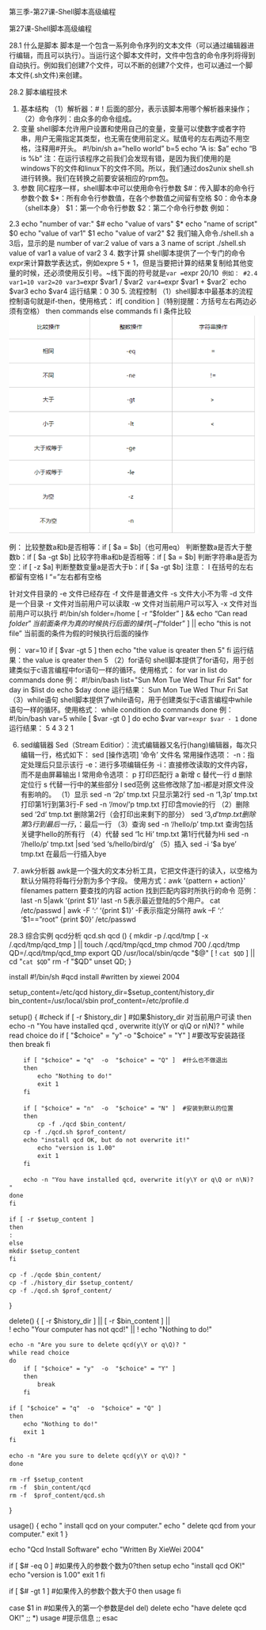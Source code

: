 第三季-第27课-Shell脚本高级编程 

第27课-Shell脚本高级编程
 
 
28.1 什么是脚本
脚本是一个包含一系列命令序列的文本文件（可以通过编辑器进行编辑，而且可以执行）。当运行这个脚本文件时，文件中包含的命令序列将得到自动执行。例如我们创建7个文件，可以不断的创建7个文件，也可以通过一个脚本文件(.sh文件)来创建。
 
28.2 脚本编程技术
1. 基本结构
（1）解析器：#！后面的部分，表示该脚本用哪个解析器来操作；
（2）命令序列：由众多的命令组成。
2. 变量
shell脚本允许用户设置和使用自己的变量，变量可以使数字或者字符串，用户无需指定其类型，也无需在使用前定义。赋值号的左右两边不用空格，注释用#开头。
#!/bin/sh
a=”hello world”
b=5
echo “A is: $a”
echo “B is %b”
注：在运行该程序之前我们会发现有错，是因为我们使用的是windows下的文件和linux下的文件不同。所以，我们通过dos2unix shell.sh进行转换。我们在转换之前要安装相应的rpm包。
3. 参数
同C程序一样，shell脚本中可以使用命令行参数
$#：传入脚本的命令行参数个数
$*：所有命令行参数值，在各个参数值之间留有空格
$0：命令本身（shell本身）
$1：第一个命令行参数
$2：第二个命令行参数
例如：
 
2.3
echo "number of var:" $#
echo "value of vars" $*
echo "name of script" $0
echo "value of var1" $1
echo "value of var2" $2
我们输入命令./shell.sh a 3后，显示的是
number of var:2
value of vars a 3
name of script ./shell.sh
value of var1 a
value of var2 3
4. 数字计算
shell脚本提供了一个专门的命令expr来计算数学表达式，例如expre 5 + 1，但是当要把计算的结果复制给其他变量的时候，还必须使用反引号。~线下面的符号就是`
var = `expr 20/10`
例如：
#2.4
var1=10
var2=20
var3=`expr $var1 / $var2`
var4=`expr $var1 + $var2`
echo $var3
echo $var4
运行结果：0
          30
5. 流程控制
（1）shell脚本中最基本的流程控制语句就是if-then，使用格式：
if[ condition ]（特别提醒：方括号左右两边必须有空格）
then
commands
else
commands
fi
l  条件比较
![picture文件](Asset/1.png)

例：
比较整数a和b是否相等：if [ $a = $b]（也可用eq）
判断整数a是否大于整数b：if [ $a -gt $b]
比较字符串a和b是否相等：if [ $a = $b]
判断字符串a是否为空：if [ -z $a]
判断整数变量a是否大于b：if [ $a -gt $b]
注意：
l  在括号的左右都留有空格
l  “=”左右都有空格
 
针对文件目录的
-e 文件已经存在
-f 文件是普通文件
-s 文件大小不为零
-d 文件是一个目录
-r 文件对当前用户可以读取
-w 文件对当前用户可以写入
-x 文件对当前用户可以执行
#!/bin/sh
folder=/home
[ -r “$folder” ] && echo “Can read $folder”   当前面条件为真的时候执行后面的操作
[ -f “$folder” ] || echo “this is not file”       当前面的条件为假的时候执行后面的操作
 
例：
var=10
if [ $var -gt 5 ]
then 
    echo "the value is qreater then 5"
fi
运行结果：the value is qreater then 5
（2）for语句
shell脚本提供了for语句，用于创建类似于c语言编程中for语句一样的循环。使用格式：
for var in list
do 
commands
done
例：
#!/bin/bash
list="Sun Mon Tue Wed Thur Fri Sat"
for day in $list
do 
    echo $day
done
运行结果：
Sun 
Mon 
Tue 
Wed 
Thur 
Fri 
Sat
（3）while语句
shell脚本提供了while语句，用于创建类似于c语言编程中while语句一样的循环。使用格式：
while condition
do
commands
done
例：
#!/bin/bash
var=5
while [ $var -gt 0 ]
do 
    echo $var
    var=`expr $var - 1`
done
运行结果：
5
4
3
2
1
 
6. sed编辑器
Sed（Stream Editior）：流式编辑器又名行(hang)编辑器，每次只编辑一行，格式如下：
sed [操作选项] ‘命令’ 文件名
常用操作选项：
-n：指定处理后只显示该行
-e：进行多项编辑任务
-i：直接修改读取的文件内容，而不是由屏幕输出
l  常用命令选项：
p       打印匹配行
a       新增
c       替代一行
d       删除定位行
s        代替一行中的某些部分
l  sed范例
这些修改除了加-i都是对原文件没有影响的。
（1）显示
sed -n ‘2p’ tmp.txt 只显示第2行
sed -n ‘1,3p’ tmp.txt 打印第1行到第3行-F
sed -n ‘/mov/’p tmp.txt 打印含movie的行
（2）删除
sed ‘2d’ tmp.txt 删除第2行（会打印出来剩下的部分）
sed ‘3,$d’ tmp.txt 删除第3行到最后一行，$：最后一行
（3）查询
sed -n ‘/hello/p’ tmp.txt 查询包括关键字hello的所有行
（4）代替
sed ‘1c Hi’ tmp.txt 第1行代替为Hi
sed -n ‘/hello/p’ tmp.txt |sed ‘sed ‘s/hello/bird/g’ 
（5）插入
sed -i ‘$a bye’ tmp.txt 在最后一行插入bye
 
7. awk分析器
awk是一个强大的文本分析工具，它把文件逐行的读入，以空格为默认分隔符将每行分割为多个字段。
使用方式：awk  ‘{pattern + action}' filenames
pattern 要查找的内容
action 找到匹配内容时所执行的命令
范例：
last -n 5|awk  ‘{print $1}’      last -n 5表示最近登陆的5个用户。 
cat /etc/passwd | awk -F ‘:’ ‘{print $1}’      -F表示指定分隔符
awk –F  ‘:’  ‘$1==”root” {print $0}’ /etc/passwd
 
28.3 综合实例
qcd分析
qcd.sh
qcd ()
{
        mkdir -p /.qcd/tmp 
    [ -x /.qcd/tmp/qcd_tmp ] || touch /.qcd/tmp/qcd_tmp 
    chmod 700 /.qcd/tmp
    QD=/.qcd/tmp/qcd_tmp
    export QD
    /usr/local/sbin/qcde "$@"
    [ ! `cat $QD` ] || cd "`cat $QD`"
    rm -f "$QD"
        unset QD;
}
 
install
#!/bin/sh
#qcd install 
#written by xiewei 2004 
 
setup_content=/etc/qcd
history_dir=$setup_content/history_dir
bin_content=/usr/local/sbin
prof_content=/etc/profile.d
 
setup()
{
    #check 
    if [ -r $history_dir ]      #如果$history_dir 对当前用户可读
    then   
    echo -n "You have installed qcd , overwrite it(y\Y or q\Q or n\N)? "
    while read choice
    do
        if [ "$choice" = "y"  -o  "$choice" = "Y" ] #要改写安装路径
        then
            break
        fi 
 
        if [ "$choice" = "q"  -o  "$choice" = "Q" ]  #什么也不做退出
        then
            echo "Nothing to do!"
            exit 1
        fi
               
        if [ "$choice" = "n"  -o  "$choice" = "N" ]  #安装到默认的位置
        then
            cp -f ./qcd $bin_content/
        cp -f ./qcd.sh $prof_content/
        echo "install qcd OK, but do not overwrite it!"
            echo "version is 1.00"
            exit 1
        fi 
 
        echo -n "You have installed qcd, overwrite it(y\Y or q\Q or n\N)? " 
    done
    fi
    
    if [ -r $setup_content ]
    then
    :
    else
    mkdir $setup_content
    fi
    
    cp -f ./qcde $bin_content/
    cp -f ./history_dir $setup_content/
    cp -f ./qcd.sh $prof_content/
}
 
delete()
{
    [ -r $history_dir ] || [ -r $bin_content ] || \
    ! echo "Your computer has not qcd!" || ! echo "Nothing to do!"
    
    echo -n "Are you sure to delete qcd(y\Y or q\Q)? "
    while read choice
    do
        if [ "$choice" = "y"  -o  "$choice" = "Y" ]  
        then
            break
        fi 
    
    if [ "$choice" = "q"  -o  "$choice" = "Q" ]  
    then
        echo "Nothing to do!"
        exit 1
    fi
    
    echo -n "Are you sure to delete qcd(y\Y or q\Q)? "
    done
 
    rm -rf $setup_content
    rm -f  $bin_content/qcd
    rm -f  $prof_content/qcd.sh
}
 
usage()
{
    echo "<install> install qcd on your computer."
    echo "<install del> delete qcd from your computer."
    exit 1
}
 
echo "Qcd Install Software"
echo "Written By XieWei 2004" 
 
if [ $# -eq 0 ]    #如果传入的参数个数为0?then
    setup
    echo "install qcd OK!"
    echo "version is 1.00"
    exit 1
fi    
 
if [ $# -gt 1 ]    #如果传入的参数个数大于0
then
    usage
fi    
 
case $1 in        #如果传入的第一个参数是del
del)
    delete
    echo "have delete qcd OK!"
    ;;
*)
    usage    #提示信息
    ;;
esac
 
 